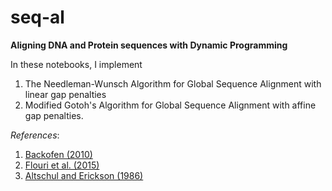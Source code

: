 # seq-al
**Aligning DNA and Protein sequences with Dynamic Programming**
 
 In these notebooks, I implement 
 1. The Needleman-Wunsch Algorithm for Global Sequence Alignment with linear gap penalties
 2. Modified Gotoh's Algorithm for Global Sequence Alignment with affine gap penalties.
 
*References*:
1. [Backofen (2010)](http://helios.mi.parisdescartes.fr/~lomn/Cours/BI/Material2019/gap-penalty-gotoh.pdf)
2. [Flouri et al. (2015)](https://www.biorxiv.org/content/10.1101/031500v1.full.pdf)
3. [Altschul and Erickson (1986)](https://link.springer.com/article/10.1007/BF02462326)
